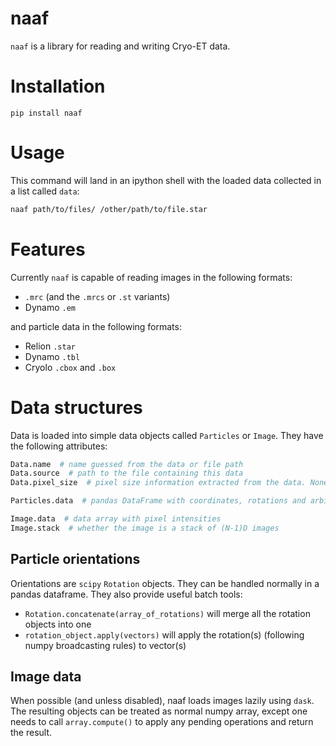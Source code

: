 # naaf

`naaf` is a library for reading and writing Cryo-ET data.

# Installation

```
pip install naaf
```


# Usage

This command will land in an ipython shell with the loaded data collected in a list called `data`:

```bash
naaf path/to/files/ /other/path/to/file.star
```


# Features

Currently `naaf` is capable of reading images in the following formats:
- `.mrc` (and the `.mrcs` or `.st` variants)
- Dynamo `.em`

and particle data in the following formats:
- Relion `.star`
- Dynamo `.tbl`
- Cryolo `.cbox` and `.box`

# Data structures

Data is loaded into simple data objects called `Particles` or `Image`. They have the following attributes:

```python
Data.name  # name guessed from the data or file path
Data.source  # path to the file containing this data
Data.pixel_size  # pixel size information extracted from the data. None if absent.

Particles.data  # pandas DataFrame with coordinates, rotations and arbitary particle features

Image.data  # data array with pixel intensities
Image.stack  # whether the image is a stack of (N-1)D images
```

## Particle orientations

Orientations are `scipy` `Rotation` objects. They can be handled normally in a pandas dataframe. They also provide useful batch tools:

- `Rotation.concatenate(array_of_rotations)` will merge all the rotation objects into one
- `rotation_object.apply(vectors)` will apply the rotation(s) (following numpy broadcasting rules) to vector(s)

## Image data

When possible (and unless disabled), naaf loads images lazily using `dask`. The resulting objects can be treated as normal numpy array, except one needs to call `array.compute()` to apply any pending operations and return the result.
